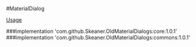 #MaterialDialog

[Usage](https://github.com/afollestad/material-dialogs/blob/main/README_OLD.md)

###implementation 'com.github.Skeaner.OldMaterialDialogs:core:1.0.1'
###implementation 'com.github.Skeaner.OldMaterialDialogs:commons:1.0.1'
